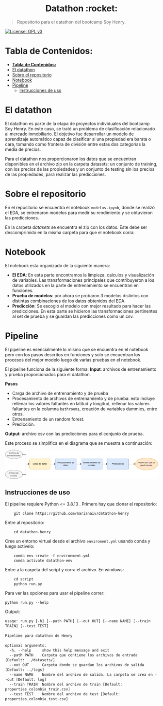 <h1 align="center"> Datathon :rocket: </h1>

> Repositorio para el datathon del bootcamp Soy Henry.  

[![License: GPL v3](https://img.shields.io/badge/License-GPLv3-blue.svg)](https://www.gnu.org/licenses/gpl-3.0)

# **Tabla de Contenidos:**
- [**Tabla de Contenidos:**](#tabla-de-contenidos)
- [El datathon <a name="datathon"></a>](#el-datathon-)
- [Sobre el repositorio <a name="about_repo"></a>](#sobre-el-repositorio-)
- [Notebook <a name="notebook"></a>](#notebook-)
- [Pipeline <a name="pipeline"></a>](#pipeline-)
  - [Instrucciones de uso](#instrucciones-de-uso)


# El datathon <a name="datathon"></a>
El datathon es parte de la etapa de proyectos individuales del bootcamp Soy Henry. En este caso, se trató un problema de clasificación relacionado al mercado inmobiliario. El objetivo fue desarrollar un modelo de aprendizaje automático capaz de clasificar si una propiedad era barata o cara, tomando como frontera de división entre estas dos categorías la media de precios.

Para el datathon nos proporcionaron los datos que se encuentran disponibles en el archivo zip en la carpeta datasets: un conjunto de training, con los precios de las propiedades y un conjunto de testing sin los precios de las propiedades, para realizar las predicciones.

# Sobre el repositorio <a name="about_repo"></a>
En el repositorio se encuentra el notebook `modelos.ipynb`, donde se realizó el EDA, se entrenaron modelos para medir su rendimiento y se obtuvieron las predicciones.

En la carpeta *datasets* se encuentra el zip con los datos. Este debe ser descomprimido en la misma carpeta para que el notebook corra.

# Notebook <a name="notebook"></a>
El notebook esta organizado de la siguiente manera:
- **El EDA**: En esta parte encontramos la limpieza, calculos y visualización de variables. Las transformaciones principales que contribuyeron a los datos utilizados en la parte de entrenamiento se encuentran en funciones.
- **Prueba de modelos**: por ahora se probaron 3 modelos distintos con distintas combinaciones de los datos obtenidos del EDA.
- **Predicción**: Se escogió el modelo con mejor resultado para hacer las predicciones. En esta parte se hicieron las transformaciones pertinentes al set de prueba y se guardan las predicciones como un csv.

# Pipeline <a name="pipeline"></a>
El pipeline es esencialmente lo mismo que se encuentra en el notebook pero con los pasos descritos en funciones y solo se encuentran los procesos del mejor modelo luego de varias pruebas en el notebook. 

El pipeline funciona de la siguiente forma:
**Input**: archivos de entrenamiento y prueba proporcionados para el datathon.

**Pasos**
- Carga de archivo de entrenamiento y de prueba
- Procesamiento de archivos de entrenamiento y de prueba: esto incluye rellenar los valores faltantes en latitud y longitud, rellenar los valores faltantes en la columna `bathrooms`, creación de variables dummies, entre otros.
- Entrenamiento de un random forest.
- Predicción.
 
**Output**: archivo csv con las predicciones para el conjunto de prueba.

Este proceso se simplifica en el diagrama que se muestra a continuación:

<p align="center">
<img src="figures/datathon-pipeline.png"/>
</p>

## Instrucciones de uso
El pipeline requiere Python <= 3.8.13 . Primero hay que clonar el repositorio:

```
    git clone https://github.com/marianaiv/datathon-henry
```

Entre al repositorio:
```
    cd datathon-henry
```

Cree un entorno virtual desde el archivo `enviroment.yml` usando conda y luego activelo:
```
    conda env create -f environment.yml
    conda activate datathon-env
```

Entre a la carpeta del script y corra el archivo. En windows:
```
    cd script
    python run.py
```

Para ver las opciones para usar el pipeline correr:

```
python run.py --help
```
Output:
```
usage: run.py [-h] [--path PATH] [--out OUT] [--name NAME] [--train TRAIN] [--test TEST]

Pipeline para datathon de Henry

optional arguments:
  -h, --help     show this help message and exit
  --path PATH    Carpeta que contiene los archivos de entrada [Default: ../datasets/]
  --out OUT      Carpeta donde se guardan los archivos de salida [Default: ../logs]
  --name NAME    Nombre del archivo de salida. La carpeta se crea en --out [Default: log]
  --train TRAIN  Nombre del archivo de train [Default: properties_colombia_train.csv]
  --test TEST    Nombre del archivo de test [Default: properties_colombia_test.csv]
```
